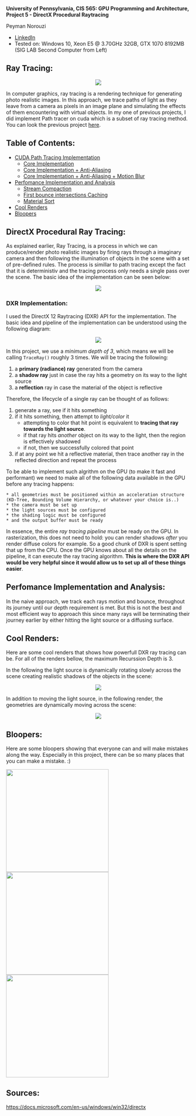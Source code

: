**University of Pennsylvania, CIS 565: GPU Programming and Architecture,
Project 5 - DirectX Procedural Raytracing**

Peyman Norouzi
* [LinkedIn](https://www.linkedin.com/in/peymannorouzi)
* Tested on: Windows 10, Xeon E5 @ 3.70GHz 32GB, GTX 1070 8192MB (SIG LAB Second Computer from Left)

## Ray Tracing:

<p align="center">
  <img src="images/top2.gif">
</p>

In computer graphics, ray tracing is a rendering technique for generating photo realistic images. In this approach, we trace paths of light as they leave from a camera as pixels in an image plane and simulating the effects of them encountering with virtual objects. In my one of previous projects, I did implement Path tracer on cuda which is a subset of ray tracing method. You can look the previous project [here](https://github.com/pnorouzi/Project3-CUDA-Path-Tracer).


## Table of Contents:

- [CUDA Path Tracing Implementation](#cuda-path-tracing-implementation)
  * [Core Implementation](#core-implementation)
  * [Core Implementation + Anti-Aliasing](#core-implementation-+-anti-aliasing)
  * [Core Implementation + Anti-Aliasing + Motion Blur](#core-implementation-+-anti-aliasing-+-motion-blur)
- [Perfomance Implementation and Analysis](#perfomance-implementation-and-analysis)
  * [Stream Compaction](#stream-compaction)
  * [First bounce intersections Caching](#first-bounce-intersections-caching)
  * [Material Sort](#material-sort)
- [Cool Renders](#cool-renders)
- [Bloopers](#bloopers)


## DirectX Procedural Ray Tracing:

As explained earlier, Ray Tracing, is a process in which we can produce/render photo realistic images by firing rays through a imaginary camera and then following the illumination of objects in the scene with a set of pre-defined rules. The process is simillar to path tracing except the fact that it is deterministiv and the tracing process only needs a single pass over the scene. The basic idea of the implementation can be seen below:

<p align="center">
  <img src="images/raytrace.jpg">
</p>


### DXR Implementation:

I used the DirectX 12 Raytracing (DXR) API for the implementation. The basic idea and pipeline of the implementation can be understood using the following diagram:

<p align="center">
  <img src="images/pipeline.png">
</p>

In this project, we use a *minimum depth of 3*, which means we will be calling `TraceRay()` roughly 3 times. We will be tracing the following:

1. a **primary (radiance) ray** generated from the camera
2. a **shadow ray** just in case the ray hits a geometry on its way to the light source
3. a **reflection** ray in case the material of the object is reflective

Therefore, the lifecycle of a single ray can be thought of as follows:

1. generate a ray, see if it hits something
2. if it hits something, then attempt to *light/color* it
    * attempting to color that hit point is equivalent to **tracing that ray towards the light source**. 
    * if that ray hits *another* object on its way to the light, then the region is effectively shadowed
    * if not, then we successfully colored that point
3. if at any point we hit a reflective material, then trace another ray in the reflected direction and repeat the process

To be able to implement such algrithm on the GPU (to make it fast and performant) we need to make all of the following data available in the GPU before any tracing happens:

    * all geometries must be positioned within an acceleration structure (KD-Tree, Bounding Volume Hierarchy, or whatever your choice is..)
    * the camera must be set up
    * the light sources must be configured
    * the shading logic must be configured
    * and the output buffer must be ready
    
In essence, the entire *ray tracing pipeline* must be ready on the GPU. In rasterization, this does not need to hold: you can render shadows *after* you render diffuse colors for example. So a good chunk of DXR is spent setting that up from the CPU. Once the GPU knows about all the details on the pipeline, it can execute the ray tracing algorithm. **This is where the DXR API would be very helpful since it would allow us to set up all of these things easier**.

## Perfomance Implementation and Analysis:

In the naive approach, we track each rays motion and bounce, throughout its journey until our depth requirement is met. But this is not the best and most efficient way to approach this since many rays will be terminating their journey earlier by either hitting the light source or a diffusing surface.


## Cool Renders:

Here are some cool renders that shows how powerfull DXR ray tracing can be. For all of the renders bellow, the maximum Recurssion Depth is 3.

In the following the light source is dynamically rotating slowly across the scene creating realistic shadows of the objects in the scene:

<p align="center">
  <img src="images/light.gif">
</p>

In addition to moving the light source, in the following render, the geometries are dynamically moving across the scene:

<p align="center">
  <img src="images/move.gif">
</p>



## Bloopers:

Here are some bloopers showing that everyone can and will make mistakes along the way. Especially in this project, there can be so many places that you can make a mistake. :) 

<img src="img/blooper_MB.png" width="280"> <img src="img/blooper_refract.PNG" width="280"> <img src="img/blooper_refract2.PNG" width="280">

## Sources:

https://docs.microsoft.com/en-us/windows/win32/directx


